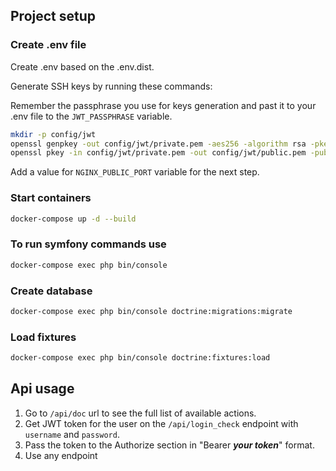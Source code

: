 ## Project setup 

### Create .env file

Create .env based on the .env.dist.

Generate SSH keys by running these commands:

Remember the passphrase you use for keys generation and past it to your .env file to the `JWT_PASSPHRASE` variable.
```bash
mkdir -p config/jwt
openssl genpkey -out config/jwt/private.pem -aes256 -algorithm rsa -pkeyopt rsa_keygen_bits:4096
openssl pkey -in config/jwt/private.pem -out config/jwt/public.pem -pubout
```

Add a value for `NGINX_PUBLIC_PORT` variable for the next step.

### Start containers
```bash
docker-compose up -d --build
```

### To run symfony commands use
```bash
docker-compose exec php bin/console
```

### Create database
```bash
docker-compose exec php bin/console doctrine:migrations:migrate
```

### Load fixtures
```bash
docker-compose exec php bin/console doctrine:fixtures:load
```

## Api usage

1. Go to `/api/doc` url to see the full list of available actions.
3. Get JWT token for the user on the `/api/login_check` endpoint with `username` and `password`.
4. Pass the token to the Authorize section in "Bearer ***your token***" format.
5. Use any endpoint
